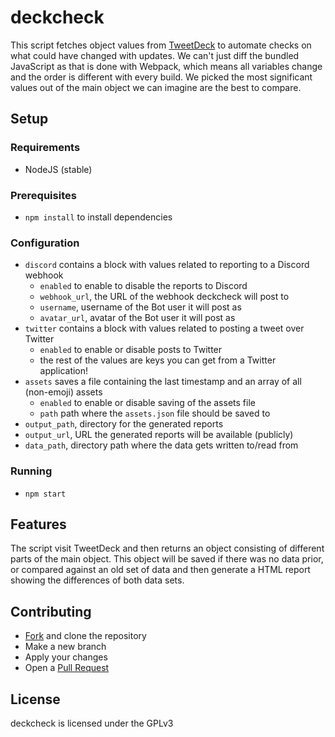 # deckcheck

This script fetches object values from [TweetDeck](https://tweetdeck.twitter.com) to automate checks on what could have changed with updates.
We can't just diff the bundled JavaScript as that is done with Webpack, which means all variables change and the order is different with every build. We picked
the most significant values out of the main object we can imagine are the best to compare.

## Setup

### Requirements

* NodeJS (stable)

### Prerequisites

* `npm install` to install dependencies

### Configuration

* `discord` contains a block with values related to reporting to a Discord webhook
  * `enabled` to enable to disable the reports to Discord
  * `webhook_url`, the URL of the webhook deckcheck will post to
  * `username`, username of the Bot user it will post as
  * `avatar_url`, avatar of the Bot user it will post as
* `twitter` contains a block with values related to posting a tweet over Twitter
  * `enabled` to enable or disable posts to Twitter
  * the rest of the values are keys you can get from a Twitter application!
* `assets` saves a file containing the last timestamp and an array of all (non-emoji) assets
  * `enabled` to enable or disable saving of the assets file
  * `path` path where the `assets.json` file should be saved to
* `output_path`, directory for the generated reports
* `output_url`, URL the generated reports will be available (publicly)
* `data_path`, directory path where the data gets written to/read from

### Running

* `npm start`

## Features

The script visit TweetDeck and then returns an object consisting of different parts of the main object. This object will be saved
if there was no data prior, or compared against an old set of data and then generate a HTML report showing the differences of both
data sets.

## Contributing

* [Fork](https://github.com/DeckHack/deckcheck/fork) and clone the repository
* Make a new branch
* Apply your changes
* Open a [Pull Request](https://github.com/DeckHack/deckcheck/compare)

## License

deckcheck is licensed under the GPLv3